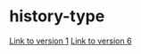 # history-type
[Link to version 1](https://charbrown.github.io/history-type/a_brief_history_of_type_version2)
[Link to version 6](https://charbrown.github.io/history-type/index.html)
